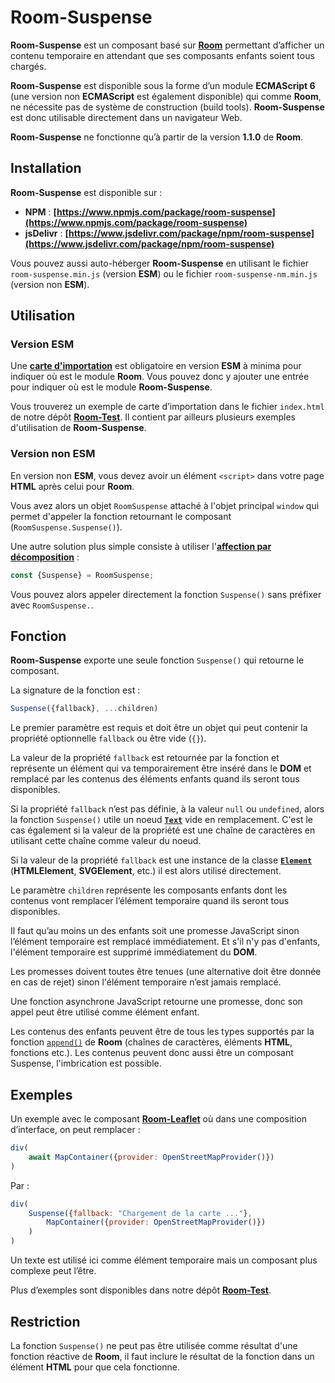 # Room-Suspense
**Room-Suspense** est un composant basé sur **[Room](https://roomjs.fr)** permettant d’afficher un contenu temporaire en attendant que ses composants enfants soient tous chargés.

**Room-Suspense** est disponible sous la forme d’un module **ECMAScript 6** (une version non **ECMAScript** est également disponible) qui comme **Room**, ne nécessite pas de système de construction (build tools). **Room-Suspense** est donc utilisable directement dans un navigateur Web.

**Room-Suspense** ne fonctionne qu’à partir de la version **1.1.0** de **Room**.

## Installation
**Room-Suspense** est disponible sur :

* **NPM** : **[https://www.npmjs.com/package/room-suspense](https://www.npmjs.com/package/room-suspense)**
* **jsDelivr** : **[https://www.jsdelivr.com/package/npm/room-suspense](https://www.jsdelivr.com/package/npm/room-suspense)**

Vous pouvez aussi auto-héberger **Room-Suspense** en utilisant le fichier `room-suspense.min.js` (version **ESM**) ou le fichier `room-suspense-nm.min.js` (version non **ESM**).

## Utilisation
### Version ESM
Une **[carte d'importation](https://developer.mozilla.org/fr/docs/Web/HTML/Element/script/type/importmap)** est obligatoire en version **ESM** à minima pour indiquer où est le module **Room**. Vous pouvez donc y ajouter une entrée pour indiquer où est le module **Room-Suspense**.

Vous trouverez un exemple de carte d’importation dans le fichier `index.html` de notre dépôt **[Room-Test](https://github.com/GreenerSoft/Room-Test)**. Il contient par ailleurs plusieurs exemples d'utilisation de **Room-Suspense**.

### Version non ESM
En version non **ESM**, vous devez avoir un élément `<script>` dans votre page **HTML** après celui pour **Room**.

Vous avez alors un objet `RoomSuspense` attaché à l'objet principal `window` qui permet d'appeler la fonction retournant le composant (`RoomSuspense.Suspense()`).

Une autre solution plus simple consiste à utiliser l'**[affection par décomposition](https://developer.mozilla.org/fr/docs/Web/JavaScript/Reference/Operators/Destructuring_assignment)** :

```javascript
const {Suspense} = RoomSuspense;
```

Vous pouvez alors appeler directement la fonction `Suspense()` sans préfixer avec `RoomSuspense.`.

## Fonction
**Room-Suspense** exporte une seule fonction `Suspense()` qui retourne le composant.

La signature de la fonction est :

```javascript
Suspense({fallback}, ...children)
```

Le premier paramètre est requis et doit être un objet qui peut contenir la propriété optionnelle `fallback` ou être vide (`{}`). 

La valeur de la propriété `fallback` est retournée par la fonction et représente un élément qui va temporairement être inséré dans le **DOM** et remplacé par les contenus des éléments enfants quand ils seront tous disponibles.

Si la propriété `fallback` n’est pas définie, à la valeur `null` ou `undefined`, alors la fonction `Suspense()` utile un noeud [**`Text`**](https://developer.mozilla.org/fr/docs/Web/API/Text) vide en remplacement. C'est le cas également si la valeur de la propriété est une chaîne de caractères en utilisant cette chaîne comme valeur du noeud.

Si la valeur de la propriété `fallback` est une instance de la classe [**`Element`**](https://developer.mozilla.org/fr/docs/Web/API/Element) (**HTMLElement**, **SVGElement**, etc.) il est alors utilisé directement.

Le paramètre `children` représente les composants enfants dont les contenus vont remplacer l’élément temporaire quand ils seront tous disponibles.

Il faut qu’au moins un des enfants soit une promesse JavaScript sinon l’élément temporaire est remplacé immédiatement. Et s'il n'y pas d'enfants, l'élément temporaire est supprimé immédiatement du **DOM**.

Les promesses doivent toutes être tenues (une alternative doit être donnée en cas de rejet) sinon l'élément temporaire n’est jamais remplacé.

Une fonction asynchrone JavaScript retourne une promesse, donc son appel peut être utilisé comme élément enfant.

Les contenus des enfants peuvent être de tous les types supportés par la fonction [`append()`](https://roomjs.fr/documentation/fonctions#enfants) de **Room** (chaînes de caractères, éléments **HTML**, fonctions etc.). Les contenus peuvent donc aussi être un composant Suspense, l'imbrication est possible.


## Exemples
Un exemple avec le composant [**Room-Leaflet**](https://github.com/GreenerSoft/Room-Leaflet) où dans une composition d’interface, on peut remplacer :

```javascript
div(
	await MapContainer({provider: OpenStreetMapProvider()})
)
```

Par :

```javascript
div(
	Suspense({fallback: "Chargement de la carte ..."},
		MapContainer({provider: OpenStreetMapProvider()})
	)
)
```

Un texte est utilisé ici comme élément temporaire mais un composant plus complexe peut l’être.

Plus d’exemples sont disponibles dans notre dépôt **[Room-Test](https://github.com/GreenerSoft/Room-Test)**.

## Restriction
La fonction `Suspense()` ne peut pas être utilisée comme résultat d'une fonction réactive de **Room**, il faut inclure le résultat de la fonction dans un élément **HTML** pour que cela fonctionne.